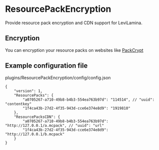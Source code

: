 # ResourcePackEncryption

Provide resource pack encryption and CDN support for LeviLamina.

## Encryption

You can encryption your resource packs on websites like [PackCrypt](https://endstone-insider.github.io/pack-crypt/)

## Example configuration file

plugins/ResourcePackEncryption/config/config.json
```jsonc
{
    "version": 1,
    "ResourcePacks": {
        "a0705267-a710-49b8-b4b3-554ea763b97d": "114514", // "uuid": "contentkey"
        "1f4ca43b-27d2-4f35-943d-cce6e374e8d9": "1919810"
    },
    "ResourcePacksCDN": {
        "a0705267-a710-49b8-b4b3-554ea763b97d": "http://127.0.0.1/a.mcpack", // "uuid": "url"
        "1f4ca43b-27d2-4f35-943d-cce6e374e8d9": "http://127.0.0.1/b.mcpack"
    }
}
```
